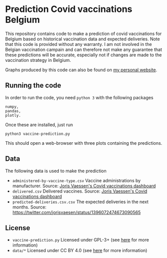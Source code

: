 # Prediction Covid vaccinations Belgium
This repository contains code to make a prediction of covid vaccinations for Belgium based on historical vaccination data
and expected deliveries. Note that this code is provided without any warranty. I am not involved in the Belgian vaccination campain and can therefore not make any guarantee 
that these predictions will be accurate, especially not if changes are made to the vaccination strategy in Belgium.

Graphs produced by this code can also be found on [my personal website](https://tobedeprez.be/vaccination.html).

## Running the code
In order to run the code, you need `python 3` with the following packages
```
numpy,
pandas,
plotly.
```
Once these are installed, just run
```
python3 vaccine-prediction.py
```
This should open a web-browser with three plots containing the predictions.

## Data
The following data is used to make the prediction
* `administered-by-vaccine-type.csv` Vaccine administrations by manufacturer. Source: [Joris Vaessen's Covid vaccinations dashboard](https://covid-vaccinatie.be/api)
* `delivered.csv` Delivered vaccines. Source: [Joris Vaessen's Covid vaccinations dashboard](https://covid-vaccinatie.be/api)
* `predicted-deliveries.csv.csv` The expected deliveries in the next months. Source: https://twitter.com/jorisvaesen/status/1396072474673090565

## License
* `vaccine-prediction.py` Licensed under GPL-3+ (see [here](https://www.gnu.org/licenses/gpl-3.0.html) for more information)
* `data/*` Licensed under CC BY 4.0 (see [here](https://creativecommons.org/licenses/by/4.0/) for more information)
